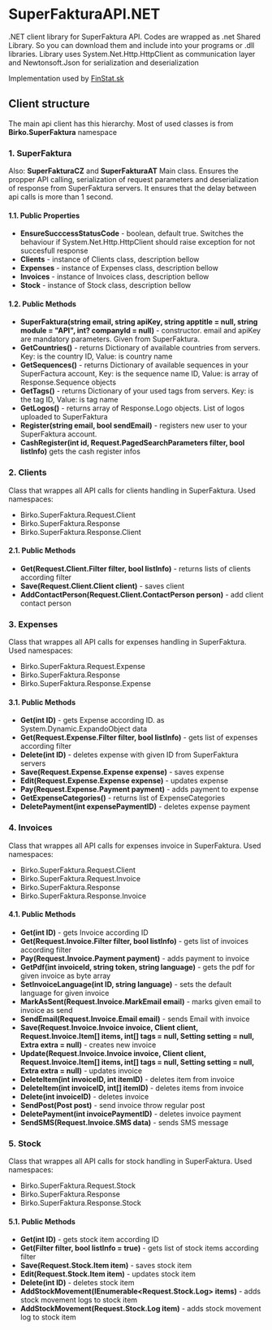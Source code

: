 # SuperFakturaAPI.NET
.NET client library for SuperFaktura API.
Codes are wrapped as .net Shared Library. So you can download them and include into your programs or .dll libraries.
Library uses System.Net.Http.HttpClient as communication layer and Newtonsoft.Json for serialization and deserialization

Implementation used by [FinStat.sk](http://www.finstat.sk)

## Client structure
The main api client has this hierarchy. Most of used classes is from **Birko.SuperFaktura** namespace

### 1. SuperFaktura
Also: **SuperFakturaCZ**  and **SuperFakturaAT**
Main class. Ensures the propper API calling, serialization of request parameters and deserialization of response from SuperFaktura servers.
It ensures that the delay between api calls is more than 1 second.

#### 1.1. Public Properties
* **EnsureSucccessStatusCode** - boolean, default true. Switches the behaviour if System.Net.Http.HttpClient should raise exception for not succesfull response
* **Clients** - instance of Clients class, description bellow
* **Expenses** - instance of Expenses class, description bellow
* **Invoices** - instance of Invoices class, description bellow
* **Stock** - instance of Stock class, description bellow

#### 1.2. Public Methods
* **SuperFaktura(string email, string apiKey, string apptitle = null, string module = "API", int? companyId = null)** - constructor. email and apiKey are mandatory parameters. Given from SuperFaktura.
* **GetCountries()** - returns Dictionary of available countries from servers. Key: is the country ID, Value: is country name
* **GetSequences()** - returns Dictionary of available sequences in your SuperFactura account,  Key: is the sequence name ID, Value: is array of Response.Sequence objects
* **GetTags()** - returns Dictionary of your used tags from servers. Key: is the tag ID, Value: is tag name
* **GetLogos()** - returns array of Response.Logo objects. List of logos uploaded to SuperFaktura
* **Register(string email, bool sendEmail)** - registers new user to your SuperFaktura account.
* **CashRegister(int id, Request.PagedSearchParameters filter, bool listInfo)** gets the cash register infos

### 2. Clients
Class that wrappes all API calls for clients handling in SuperFaktura.
Used namespaces:
* Birko.SuperFaktura.Request.Client
* Birko.SuperFaktura.Response
* Birko.SuperFaktura.Response.Client

#### 2.1. Public Methods
* **Get(Request.Client.Filter filter, bool listInfo)** - returns lists of clients according filter
* **Save(Request.Client.Client client)** - saves client 
* **AddContactPerson(Request.Client.ContactPerson person)** - add client contact person

### 3. Expenses
Class that wrappes all API calls for expenses handling in SuperFaktura.
Used namespaces:
* Birko.SuperFaktura.Request.Expense
* Birko.SuperFaktura.Response
* Birko.SuperFaktura.Response.Expense

#### 3.1. Public Methods
* **Get(int ID)** - gets Expense according ID. as System.Dynamic.ExpandoObject data
* **Get(Request.Expense.Filter filter,  bool listInfo)** - gets list of expenses according filter
* **Delete(int ID)** - deletes expense with given ID from SuperFaktura servers
* **Save(Request.Expense.Expense expense)** - saves expense
* **Edit(Request.Expense.Expense expense)** - updates expense
* **Pay(Request.Expense.Payment payment)** - adds payment to expense
* **GetExpenseCategories()** - returns list of ExpenseCategories
* **DeletePayment(int expensePaymentID)** - deletes expense payment


### 4. Invoices
Class that wrappes all API calls for expenses invoice in SuperFaktura.
Used namespaces:
* Birko.SuperFaktura.Request.Client
* Birko.SuperFaktura.Request.Invoice
* Birko.SuperFaktura.Response
* Birko.SuperFaktura.Response.Invoice

#### 4.1. Public Methods
* **Get(int ID)** - gets Invoice according ID
* **Get(Request.Invoice.Filter filter, bool listInfo)** - gets list of invoices according filter
* **Pay(Request.Invoice.Payment payment)** - adds payment to invoice
* **GetPdf(int invoiceId, string token, string language)** - gets the pdf for given invoice as byte array
* **SetInvoiceLanguage(int ID, string language)** - sets the default language for given invoice
* **MarkAsSent(Request.Invoice.MarkEmail email)** - marks given email to invoice as send
* **SendEmail(Request.Invoice.Email email)** - sends Email  with invoice
* **Save(Request.Invoice.Invoice invoice, Client client, Request.Invoice.Item[] items, int[] tags = null, Setting setting = null, Extra extra = null)** - creates new invoice
* **Update(Request.Invoice.Invoice invoice, Client client, Request.Invoice.Item[] items, int[] tags = null, Setting setting = null, Extra extra = null)** - updates invoice
* **DeleteItem(int invoiceID, int itemID)** - deletes item from invoice
* **DeleteItem(int invoiceID, int[] itemID)** - deletes items from invoice
* **Delete(int invoiceID)** - deletes invoice
* **SendPost(Post post)** - send invoice throw regular post
* **DeletePayment(int invoicePaymentID)** - deletes invoice payment
* **SendSMS(Request.Invoice.SMS data)** - sends SMS message


### 5. Stock
Class that wrappes all API calls for stock handling in SuperFaktura.
Used namespaces:
* Birko.SuperFaktura.Request.Stock
* Birko.SuperFaktura.Response
* Birko.SuperFaktura.Response.Stock

#### 5.1. Public Methods
* **Get(int ID)** - gets stock item according ID
* **Get(Filter filter, bool listInfo = true)** - gets list of stock items according filter
* **Save(Request.Stock.Item item)** - saves stock item
* **Edit(Request.Stock.Item item)** - updates stock item
* **Delete(int ID)** - deletes stock item
* **AddStockMovement(IEnumerable<Request.Stock.Log> items)** - adds stock movement logs to stock item 
* **AddStockMovement(Request.Stock.Log item)** - adds stock movement log  to stock item

